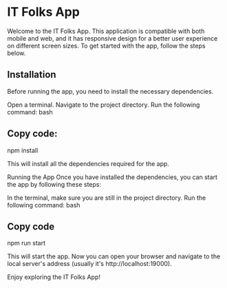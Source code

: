 # IT Folks App
Welcome to the IT Folks App. This application is compatible with both mobile and web, and it has responsive design for a better user experience on different screen sizes. To get started with the app, follow the steps below.

## Installation
Before running the app, you need to install the necessary dependencies.

Open a terminal.
Navigate to the project directory.
Run the following command:
bash
## Copy code:
npm install

This will install all the dependencies required for the app.

Running the App
Once you have installed the dependencies, you can start the app by following these steps:

In the terminal, make sure you are still in the project directory.
Run the following command:
bash
## Copy code
npm run start

This will start the app. Now you can open your browser and navigate to the local server's address (usually it's http://localhost:19000).

Enjoy exploring the IT Folks App!
